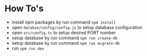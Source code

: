 # How To's
- install npm packages by run command `npm install`
- open `databse/config/config.js` to setup database configuration
- open `src/config.ts` to setup desired PORT number
- setup database by run command `npm run create-db`
- setup database by run command `npm run migrate-db`
- run `npm run dev`
